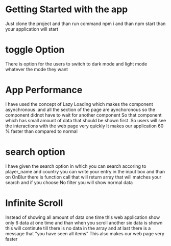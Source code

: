 # Getting Started with the app
Just clone the project and than run command npm i
and than npm start than your application will start
# toggle Option 
There is  option for the users to switch to dark mode and light mode whatever the mode they want
# App Performance 
I have used the concept of Lazy Loading which makes the component asynchronous .and all the section of the 
page are aynchoronous so the component didnot have to wait for another component  So that component which has small 
amount of data that should be shown first .So users will see the interactions with the web page very quickly
It makes our application 60 % faster than compared to normal 
# search option
I have given the search option in which you can search accoring to player_name and country you can write your entry in the input box and than on OnBlur 
there is function call that will return array that will matches your search 
and if you choose No filter you will show normal data 
 # Infinite  Scroll 
 Instead of showing all amount of data one time this web application show only 6 data at one time and than when you scroll another six data is shown 
 this will continute till there is no data in the array and at last there is a message that "you have seen all items"
 This also makes our web page very faster 



